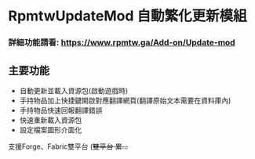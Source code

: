 # RpmtwUpdateMod 自動繁化更新模組   

### 詳細功能請看: https://www.rpmtw.ga/Add-on/Update-mod

## 主要功能

- 自動更新並載入資源包(啟動遊戲時)
- 手持物品加上快捷鍵開啟對應翻譯網頁(翻譯原始文本需要在資料庫內)
- 手持物品快速回報翻譯錯誤
- 快速重新載入資源包
- 設定檔案圖形介面化

支援Forge、Fabric雙平台 (~~雙平台 累...~~
